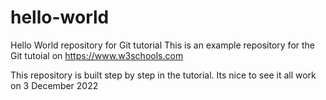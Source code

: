 # hello-world
Hello World repository for Git tutorial
This is an example repository for the Git tutoial on https://www.w3schools.com

This repository is built step by step in the tutorial. 
Its nice to see it all work on 3 December 2022 
